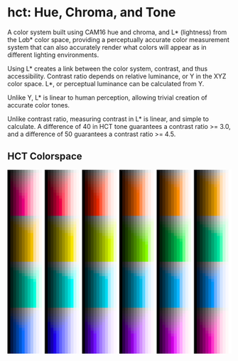 # hct: Hue, Chroma, and Tone

A color system built using CAM16 hue and chroma, and L* (lightness) from the L*a*b* color space, providing a perceptually accurate color measurement system that can also accurately render what colors will appear as in different lighting environments.

Using L* creates a link between the color system, contrast, and thus accessibility. Contrast ratio depends on relative luminance, or Y in the XYZ color space. L*, or perceptual luminance can be calculated from Y.

Unlike Y, L* is linear to human perception, allowing trivial creation of accurate color tones.

Unlike contrast ratio, measuring contrast in L* is linear, and simple to calculate. A difference of 40 in HCT tone guarantees a contrast ratio >= 3.0, and a difference of 50 guarantees a contrast ratio >= 4.5.

## HCT Colorspace

![hct colorspace](../examples/hctspace/hctspace.png)



